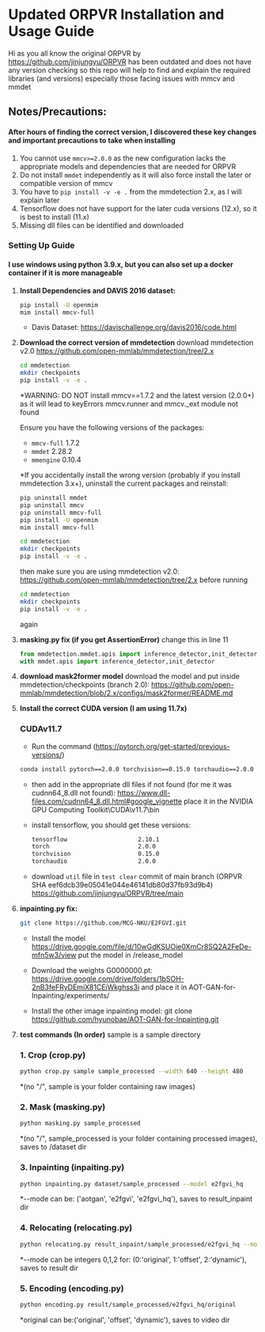 # Updated ORPVR Installation and Usage Guide
Hi as you all know the original ORPVR by https://github.com/jinjungyu/ORPVR has been outdated and does not have any version checking so this repo will help to find and explain the required libraries (and versions) especially those facing issues with mmcv and mmdet

## Notes/Precautions:
#### After hours of finding the correct version, I discovered these key changes and important precautions to take when installing
1. You cannot use `mmcv>=2.0.0` as the new configuration lacks the appropriate models and dependencies that are needed for ORPVR
2. Do not install `mmdet` independently as it will also force install the later or compatible version of mmcv 
3. You have to `pip install -v -e .` from the mmdetection 2.x, as I will explain later
4. Tensorflow does not have support for the later cuda versions (12.x), so it is best to install (11.x)
5. Missing dll files can be identified and downloaded
### Setting Up Guide
#### I use windows using python 3.9.x, but you can also set up a docker container if it is more manageable
    
1. **Install Dependencies and DAVIS 2016 dataset:**

    ```bash
    pip install -U openmim
    mim install mmcv-full
    ```

   - Davis Dataset: https://davischallenge.org/davis2016/code.html

2. **Download the correct version of mmdetection**
    download mmdetection v2.0
    https://github.com/open-mmlab/mmdetection/tree/2.x

    ```bash
    cd mmdetection
    mkdir checkpoints
    pip install -v -e .
    ```
    *WARNING: DO NOT install mmcv==1.7.2 and the latest version (2.0.0+) as it will lead to keyErrors mmcv.runner and mmcv._ext module not found

    Ensure you have the following versions of the packages:
   - `mmcv-full` 1.7.2
   - `mmdet` 2.28.2
   - `mmengine` 0.10.4

   *If you accidentally install the wrong version (probably if you install mmdetection 3.x+), uninstall the current packages and reinstall:

    ```bash
    pip uninstall mmdet
    pip uninstall mmcv
    pip uninstall mmcv-full
    pip install -U openmim
    mim install mmcv-full

    cd mmdetection
    mkdir checkpoints
    pip install -v -e .
    ```
    then make sure you are using mmdetection v2.0:
    https://github.com/open-mmlab/mmdetection/tree/2.x
    before running 
    
    ```bash
    cd mmdetection
    mkdir checkpoints
    pip install -v -e .
    ```

    again

3. **masking.py fix (if you get AssertionError)**
    change this in line 11
    ```python
    from mmdetection.mmdet.apis import inference_detector,init_detector
    with mmdet.apis import inference_detector,init_detector
    ```
4. **download mask2former model**
    download the model and put inside mmdetection/checkpoints (branch 2.0):
    https://github.com/open-mmlab/mmdetection/blob/2.x/configs/mask2former/README.md

5. **Install the correct CUDA version (I am using 11.7x)**
    ### CUDAv11.7
    - Run the command (https://pytorch.org/get-started/previous-versions/)
    ```bash
    conda install pytorch==2.0.0 torchvision==0.15.0 torchaudio==2.0.0 pytorch-cuda=11.7 -c pytorch -c nvidia
     ```
    
    - then add in the appropriate dll files if not found (for me it was cudnn64_8.dll not found):
        https://www.dll-files.com/cudnn64_8.dll.html#google_vignette
        place it in the
        NVIDIA GPU Computing Toolkit\CUDA\v11.7\bin
    - install tensorflow, you should get these versions:
        ```bash
        tensorflow                    2.10.1
        torch                         2.0.0
        torchvision                   0.15.0
        torchaudio                    2.0.0
        ```

    - download `util` file in `test clear` commit of main branch (ORPVR SHA eef6dcb39e05041e044e46141db80d37fb93d9b4)
      https://github.com/jinjungyu/ORPVR/tree/main

7. **inpainting.py fix:**
    ```bash
    git clone https://github.com/MCG-NKU/E2FGVI.git
    ```
    - Install the model https://drive.google.com/file/d/10wGdKSUOie0XmCr8SQ2A2FeDe-mfn5w3/view
    put the model in /release_model

    - Download the weights G0000000.pt:
    https://drive.google.com/drive/folders/1bSOH-2nB3feFRyDEmiX81CEiWkghss3i
    and place it in AOT-GAN-for-Inpainting/experiments/

    - Install the other image inpainting model:
    git clone https://github.com/hyunobae/AOT-GAN-for-Inpainting.git

8. **test commands (In order)**
    sample is a sample directory
    ### 1. Crop (crop.py)
    ```bash
    python crop.py sample sample_processed --width 640 --height 480
    ```
    *(no "/", sample is your folder containing raw images)

    ### 2. Mask (masking.py)
    ```bash
    python masking.py sample_processed
    ``` 
    *(no "/", sample_processed is your folder containing processed images), saves to /dataset dir

    ### 3. Inpainting (inpaiting.py)
    ```bash
    python inpainting.py dataset/sample_processed --model e2fgvi_hq
    ``` 
    *--mode can be: ('aotgan', 'e2fgvi', 'e2fgvi_hq'), saves to result_inpaint dir

    ### 4. Relocating (relocating.py)
    ```bash
    python relocating.py result_inpaint/sample_processed/e2fgvi_hq --mode 0
    ```
    *--mode can be integers 0,1,2 for: (0:'original', 1:'offset', 2:'dynamic'), saves to result dir

    ### 5. Encoding (encoding.py)
    ```bash
    python encoding.py result/sample_processed/e2fgvi_hq/original
    ```
    *original can be:('original', 'offset', 'dynamic'), saves to video dir